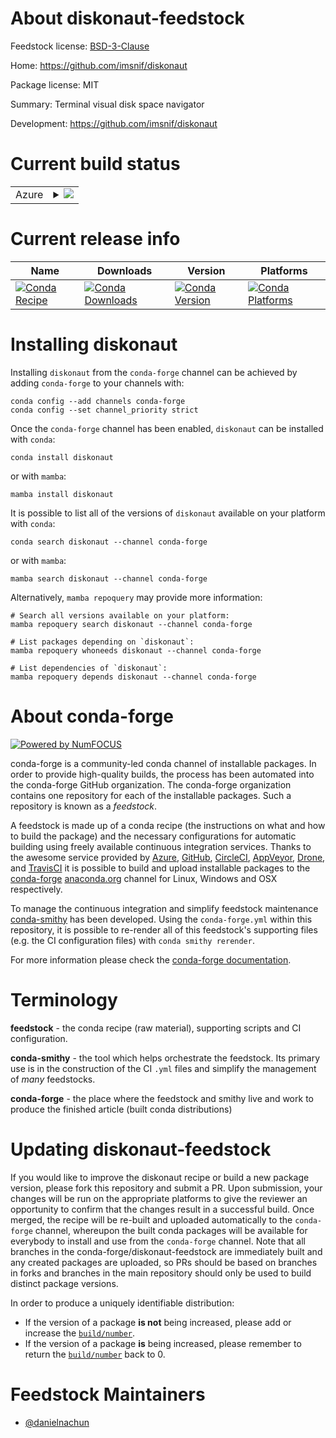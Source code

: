 About diskonaut-feedstock
=========================

Feedstock license: [BSD-3-Clause](https://github.com/conda-forge/diskonaut-feedstock/blob/main/LICENSE.txt)

Home: https://github.com/imsnif/diskonaut

Package license: MIT

Summary: Terminal visual disk space navigator

Development: https://github.com/imsnif/diskonaut

Current build status
====================


<table>
    
  <tr>
    <td>Azure</td>
    <td>
      <details>
        <summary>
          <a href="https://dev.azure.com/conda-forge/feedstock-builds/_build/latest?definitionId=23537&branchName=main">
            <img src="https://dev.azure.com/conda-forge/feedstock-builds/_apis/build/status/diskonaut-feedstock?branchName=main">
          </a>
        </summary>
        <table>
          <thead><tr><th>Variant</th><th>Status</th></tr></thead>
          <tbody><tr>
              <td>linux_64</td>
              <td>
                <a href="https://dev.azure.com/conda-forge/feedstock-builds/_build/latest?definitionId=23537&branchName=main">
                  <img src="https://dev.azure.com/conda-forge/feedstock-builds/_apis/build/status/diskonaut-feedstock?branchName=main&jobName=linux&configuration=linux%20linux_64_" alt="variant">
                </a>
              </td>
            </tr><tr>
              <td>osx_64</td>
              <td>
                <a href="https://dev.azure.com/conda-forge/feedstock-builds/_build/latest?definitionId=23537&branchName=main">
                  <img src="https://dev.azure.com/conda-forge/feedstock-builds/_apis/build/status/diskonaut-feedstock?branchName=main&jobName=osx&configuration=osx%20osx_64_" alt="variant">
                </a>
              </td>
            </tr><tr>
              <td>win_64</td>
              <td>
                <a href="https://dev.azure.com/conda-forge/feedstock-builds/_build/latest?definitionId=23537&branchName=main">
                  <img src="https://dev.azure.com/conda-forge/feedstock-builds/_apis/build/status/diskonaut-feedstock?branchName=main&jobName=win&configuration=win%20win_64_" alt="variant">
                </a>
              </td>
            </tr>
          </tbody>
        </table>
      </details>
    </td>
  </tr>
</table>

Current release info
====================

| Name | Downloads | Version | Platforms |
| --- | --- | --- | --- |
| [![Conda Recipe](https://img.shields.io/badge/recipe-diskonaut-green.svg)](https://anaconda.org/conda-forge/diskonaut) | [![Conda Downloads](https://img.shields.io/conda/dn/conda-forge/diskonaut.svg)](https://anaconda.org/conda-forge/diskonaut) | [![Conda Version](https://img.shields.io/conda/vn/conda-forge/diskonaut.svg)](https://anaconda.org/conda-forge/diskonaut) | [![Conda Platforms](https://img.shields.io/conda/pn/conda-forge/diskonaut.svg)](https://anaconda.org/conda-forge/diskonaut) |

Installing diskonaut
====================

Installing `diskonaut` from the `conda-forge` channel can be achieved by adding `conda-forge` to your channels with:

```
conda config --add channels conda-forge
conda config --set channel_priority strict
```

Once the `conda-forge` channel has been enabled, `diskonaut` can be installed with `conda`:

```
conda install diskonaut
```

or with `mamba`:

```
mamba install diskonaut
```

It is possible to list all of the versions of `diskonaut` available on your platform with `conda`:

```
conda search diskonaut --channel conda-forge
```

or with `mamba`:

```
mamba search diskonaut --channel conda-forge
```

Alternatively, `mamba repoquery` may provide more information:

```
# Search all versions available on your platform:
mamba repoquery search diskonaut --channel conda-forge

# List packages depending on `diskonaut`:
mamba repoquery whoneeds diskonaut --channel conda-forge

# List dependencies of `diskonaut`:
mamba repoquery depends diskonaut --channel conda-forge
```


About conda-forge
=================

[![Powered by
NumFOCUS](https://img.shields.io/badge/powered%20by-NumFOCUS-orange.svg?style=flat&colorA=E1523D&colorB=007D8A)](https://numfocus.org)

conda-forge is a community-led conda channel of installable packages.
In order to provide high-quality builds, the process has been automated into the
conda-forge GitHub organization. The conda-forge organization contains one repository
for each of the installable packages. Such a repository is known as a *feedstock*.

A feedstock is made up of a conda recipe (the instructions on what and how to build
the package) and the necessary configurations for automatic building using freely
available continuous integration services. Thanks to the awesome service provided by
[Azure](https://azure.microsoft.com/en-us/services/devops/), [GitHub](https://github.com/),
[CircleCI](https://circleci.com/), [AppVeyor](https://www.appveyor.com/),
[Drone](https://cloud.drone.io/welcome), and [TravisCI](https://travis-ci.com/)
it is possible to build and upload installable packages to the
[conda-forge](https://anaconda.org/conda-forge) [anaconda.org](https://anaconda.org/)
channel for Linux, Windows and OSX respectively.

To manage the continuous integration and simplify feedstock maintenance
[conda-smithy](https://github.com/conda-forge/conda-smithy) has been developed.
Using the ``conda-forge.yml`` within this repository, it is possible to re-render all of
this feedstock's supporting files (e.g. the CI configuration files) with ``conda smithy rerender``.

For more information please check the [conda-forge documentation](https://conda-forge.org/docs/).

Terminology
===========

**feedstock** - the conda recipe (raw material), supporting scripts and CI configuration.

**conda-smithy** - the tool which helps orchestrate the feedstock.
                   Its primary use is in the construction of the CI ``.yml`` files
                   and simplify the management of *many* feedstocks.

**conda-forge** - the place where the feedstock and smithy live and work to
                  produce the finished article (built conda distributions)


Updating diskonaut-feedstock
============================

If you would like to improve the diskonaut recipe or build a new
package version, please fork this repository and submit a PR. Upon submission,
your changes will be run on the appropriate platforms to give the reviewer an
opportunity to confirm that the changes result in a successful build. Once
merged, the recipe will be re-built and uploaded automatically to the
`conda-forge` channel, whereupon the built conda packages will be available for
everybody to install and use from the `conda-forge` channel.
Note that all branches in the conda-forge/diskonaut-feedstock are
immediately built and any created packages are uploaded, so PRs should be based
on branches in forks and branches in the main repository should only be used to
build distinct package versions.

In order to produce a uniquely identifiable distribution:
 * If the version of a package **is not** being increased, please add or increase
   the [``build/number``](https://docs.conda.io/projects/conda-build/en/latest/resources/define-metadata.html#build-number-and-string).
 * If the version of a package **is** being increased, please remember to return
   the [``build/number``](https://docs.conda.io/projects/conda-build/en/latest/resources/define-metadata.html#build-number-and-string)
   back to 0.

Feedstock Maintainers
=====================

* [@danielnachun](https://github.com/danielnachun/)


